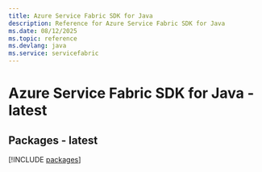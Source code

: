 ```yaml
---
title: Azure Service Fabric SDK for Java
description: Reference for Azure Service Fabric SDK for Java
ms.date: 08/12/2025
ms.topic: reference
ms.devlang: java
ms.service: servicefabric
---
```

# Azure Service Fabric SDK for Java - latest
## Packages - latest
[!INCLUDE [packages](service-fabric-index.md)]